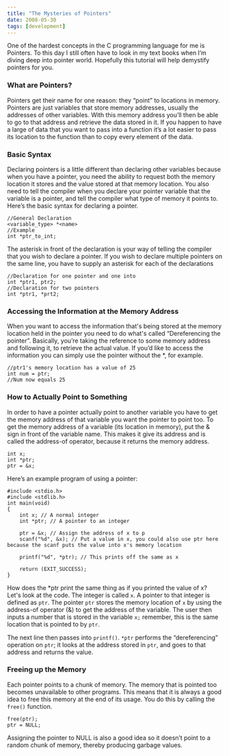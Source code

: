 ```yaml
---
title: "The Mysteries of Pointers"
date: 2008-05-30
tags: [development]
---
```


One of the hardest concepts in the C programming language for me is Pointers. To this day I still often have to look in my text books when I’m diving deep into pointer world. Hopefully this tutorial will help demystify pointers for you.

### What are Pointers?
Pointers get their name for one reason: they “point” to locations in memory. Pointers are just variables that store memory addresses, usually the addresses of other variables. With this memory address you’ll then be able to go to that address and retrieve the data stored in it. If you happen to have a large of data that you want to pass into a function it’s a lot easier to pass its location to the function than to copy every element of the data.

### Basic Syntax
Declaring pointers is a little different than declaring other variables because when you have a pointer, you need the ability to request both the memory location it stores and the value stored at that memory location. You also need to tell the compiler when you declare your pointer variable that the variable is a pointer, and tell the compiler what type of memory it points to. Here’s the basic syntax for declaring a pointer.

```
//General Declaration
<variable_type> *<name>
//Example
int *ptr_to_int;
```
The asterisk in front of the declaration is your way of telling the compiler that you wish to declare a pointer. If you wish to declare multiple pointers on the same line, you have to supply an asterisk for each of the declarations

```
//Declaration for one pointer and one into
int *ptr1, ptr2;
//Declaration for two pointers
int *ptr1, *prt2;
```
### Accessing the Information at the Memory Address
When you want to access the information that's being stored at the memory location held in the pointer you need to do what's called “Dereferencing the pointer”. Basically, you’re taking the reference to some memory address and following it, to retrieve the actual value. If you’d like to access the information you can simply use the pointer without the *, for example.
```
//ptr1's memory location has a value of 25
int num = ptr;
//Num now equals 25
```

### How to Actually Point to Something
In order to have a pointer actually point to another variable you have to get the memory address of that variable you want the pointer to point too. To get the memory address of a variable (its location in memory), put the & sign in front of the variable name. This makes it give its address and is called the address-of operator, because it returns the memory address.
```
int x;
int *ptr;
ptr = &x;
```
Here’s an example program of using a pointer:
```
#include <stdio.h>
#include <stdlib.h>
int main(void)
{
    int x; // A normal integer
    int *ptr; // A pointer to an integer

    ptr = &x; // Assign the address of x to p
    scanf("%d", &x); // Put a value in x, you could also use ptr here because the scanf puts the value into x's memory location

    printf("%d", *ptr); // This prints off the same as x
    
    return (EXIT_SUCCESS);
}
```
How does the *ptr print the same thing as if you printed the value of x? Let's look at the code. The integer is called `x`. A pointer to that integer is defined as `ptr`. The pointer `ptr` stores the memory location of `x` by using the address-of operator (&) to get the address of the variable. The user then inputs a number that is stored in the variable `x;` remember, this is the same location that is pointed to by `ptr`.

The next line then passes into `printf()`.  `*ptr` performs the “dereferencing” operation on `ptr`; it looks at the address stored in `ptr`, and goes to that address and returns the value.

### Freeing up the Memory
Each pointer points to a chunk of memory. The memory that is pointed too becomes unavailable to other programs. This means that it is always a good idea to free this memory at the end of its usage. You do this by calling the `free()` function.

```
free(ptr);
ptr = NULL;
```
Assigning the pointer to NULL is also a good idea so it doesn’t point to a random chunk of memory, thereby producing garbage values.
